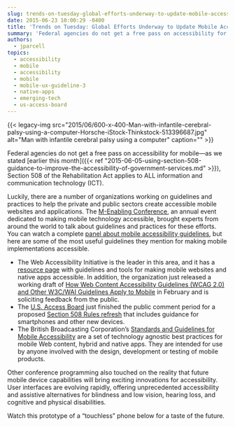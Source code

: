 ```yaml
---
slug: trends-on-tuesday-global-efforts-underway-to-update-mobile-accessibility-guidelines
date: 2015-06-23 10:00:29 -0400
title: 'Trends on Tuesday: Global Efforts Underway to Update Mobile Accessibility Guidelines'
summary: 'Federal agencies do not get a free pass on accessibility for mobile&mdash;as we stated earlier this month, Section 508 of the Rehabilitation Act applies to ALL information and communication technology (ICT). Luckily, there are a number of organizations working on guidelines and practices to help the private and public sectors create accessible mobile websites and'
authors:
  - jparcell
topics:
  - accessibility
  - mobile
  - accessibility
  - mobile
  - mobile-ux-guideline-3
  - native-apps
  - emerging-tech
  - us-access-board
---
```


{{< legacy-img src="2015/06/600-x-400-Man-with-infantile-cerebral-palsy-using-a-computer-Horsche-iStock-Thinkstock-513396687.jpg" alt="Man with infantile cerebral palsy using a computer" caption="" >}} 

Federal agencies do not get a free pass on accessibility for mobile—as we stated [earlier this month]({{< ref "2015-06-05-using-section-508-guidance-to-improve-the-accessibility-of-government-services.md" >}}), Section 508 of the Rehabilitation Act applies to ALL information and communication technology (ICT).

Luckily, there are a number of organizations working on guidelines and practices to help the private and public sectors create accessible mobile websites and applications. The [M-Enabling Conference](http://www.m-enabling.com/), an annual event dedicated to making mobile technology accessible, brought experts from around the world to talk about guidelines and practices for these efforts. You can watch a complete [panel about mobile accessibility guidelines](http://www.webable.tv/Events/M_Enabling_Summit_2015/TabId/1199/VideoId/1576/Policies--Standards-Standards--Guidelines-For-Accessible-Mobile-Devices.aspx), but here are some of the most useful guidelines they mention for making mobile implementations accessible.

  * The Web Accessibility Initiative is the leader in this area, and it has a [resource page](http://www.w3.org/TR/mobile-accessibility-mapping/) with guidelines and tools for making mobile websites and native apps accessible. In addition, the organization just released a working draft of [How Web Content Accessibility Guidelines (WCAG 2.0) and Other W3C/WAI Guidelines Apply to Mobile](http://www.w3.org/TR/mobile-accessibility-mapping/) in February and is soliciting feedback from the public.
  * The [U.S. Access Board](http://www.access-board.gov/) just finished the public comment period for a proposed [Section 508 Rules refresh](http://www.access-board.gov/guidelines-and-standards/communications-and-it/about-the-ict-refresh/proposed-rule/ii-executive-summary) that includes guidance for smartphones and other new devices.
  * The British Broadcasting Corporation’s [Standards and Guidelines for Mobile Accessibility](http://www.bbc.co.uk/guidelines/futuremedia/accessibility/mobile/about) are a set of technology agnostic best practices for mobile Web content, hybrid and native apps. They are intended for use by anyone involved with the design, development or testing of mobile products.

Other conference programming also touched on the reality that future mobile device capabilities will bring exciting innovations for accessibility. User interfaces are evolving rapidly, offering unprecedented accessibility and assistive alternatives for blindness and low vision, hearing loss, and cognitive and physical disabilities.

Watch this prototype of a “touchless” phone below for a taste of the future.



 